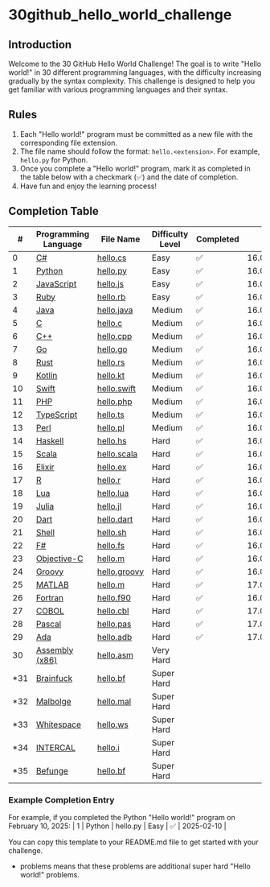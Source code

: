 # 30github_hello_world_challenge

## Introduction
Welcome to the 30 GitHub Hello World Challenge! The goal is to write "Hello world!" in 30 different programming languages, with the difficulty increasing gradually by the syntax complexity. This challenge is designed to help you get familiar with various programming languages and their syntax.

## Rules
1. Each "Hello world!" program must be committed as a new file with the corresponding file extension.
2. The file name should follow the format: `hello.<extension>`. For example, `hello.py` for Python.
3. Once you complete a "Hello world!" program, mark it as completed in the table below with a checkmark (✅) and the date of completion.
4. Have fun and enjoy the learning process!

## Completion Table

| #   | Programming Language                                                                 | File Name             | Difficulty Level | Completed | Date          |
|-----|---------------------------------------------------------------------------------------|------------------------|------------------|-----------|---------------|
| 0   | [C#](https://learn.microsoft.com/en-us/dotnet/csharp/)                               | [hello.cs](hello.cs)   | Easy             |  ✅         |  16.04.202          |
| 1   | [Python](https://python.org/)                                                        | [hello.py](hello.py)   | Easy             | ✅         | 16.04.2025     |
| 2   | [JavaScript](https://developer.mozilla.org/en-US/docs/Web/JavaScript)                | [hello.js](hello.js)   | Easy             |  ✅         | 16.04.2025               |
| 3   | [Ruby](https://www.ruby-lang.org/)                                                   | [hello.rb](hello.rb)   | Easy             |  ✅         |16.04.2025                 |
| 4   | [Java](https://www.java.com/)                                                        | [hello.java](hello.java)| Medium           | ✅          |      16.04.2025         |
| 5   | [C](https://www.cprogramming.com/)                                                   | [hello.c](hello.c)     | Medium           |  ✅          |      16.04.2025          |
| 6   | [C++](https://cplusplus.com/)                                                        | [hello.cpp](hello.cpp) | Medium           |  ✅         |      16.04.2025         |
| 7   | [Go](https://go.dev/)                                                                | [hello.go](hello.go)   | Medium           |  ✅          |    16.04.2025           |
| 8   | [Rust](https://www.rust-lang.org/)                                                   | [hello.rs](hello.rs)   | Medium           |  ✅         |    16.04.2025           |
| 9   | [Kotlin](https://kotlinlang.org/)                                                    | [hello.kt](hello.kt)   | Medium           |  ✅         |     16.04.2025          |
| 10  | [Swift](https://www.swift.org/)                                                      | [hello.swift](hello.swift)| Medium        |    ✅       |     16.04.2025           |
| 11  | [PHP](https://www.php.net/)                                                          | [hello.php](hello.php) | Medium           |    ✅       |     16.04.2025           |
| 12  | [TypeScript](https://www.typescriptlang.org/)                                        | [hello.ts](hello.ts)   | Medium           |  ✅         |    16.04.2025            |
| 13  | [Perl](https://www.perl.org/)                                                        | [hello.pl](hello.pl)   | Medium           |   ✅        |    16.04.2025           |
| 14  | [Haskell](https://www.haskell.org/)                                                  | [hello.hs](hello.hs)   | Hard             |   ✅         |   16.04.2025            |
| 15  | [Scala](https://www.scala-lang.org/)                                                 | [hello.scala](hello.scala)| Hard         |   ✅        |     16.04.2025           |
| 16  | [Elixir](https://elixir-lang.org/)                                                   | [hello.ex](hello.ex)   | Hard             |   ✅        |    16.04.2025          |
| 17  | [R](https://www.r-project.org/)                                                      | [hello.r](hello.r)     | Hard             |   ✅        |     16.04.2025          |
| 18  | [Lua](https://www.lua.org/)                                                          | [hello.lua](hello.lua) | Hard             |    ✅       |    16.04.2025           |
| 19  | [Julia](https://julialang.org/)                                                      | [hello.jl](hello.jl)   | Hard             |    ✅       |     16.04.2025          |
| 20  | [Dart](https://dart.dev/)                                                            | [hello.dart](hello.dart)| Hard            |   ✅        |   16.04.2025            |
| 21  | [Shell](https://thevaluable.dev/guide-terminal-shell-console/)                       | [hello.sh](hello.sh)   | Hard             |   ✅        |     16.04.2025           |
| 22  | [F#](https://fsharp.org/)                                                            | [hello.fs](hello.fs)   | Hard             |   ✅        |    16.04.2025           |
| 23  | [Objective-C](https://developer.apple.com/library/archive/documentation/Cocoa/Conceptual/ProgrammingWithObjectiveC/Introduction/Introduction.html) | [hello.m](hello.m)     | Hard             |     ✅      |     16.04.2025          |
| 24  | [Groovy](https://groovy-lang.org/)                                                   | [hello.groovy](hello.groovy)| Hard       |    ✅        |     16.04.2025          |
| 25  | [MATLAB](https://www.mathworks.com/)                                                 | [hello.m](hello.ml)     | Hard             |   ✅        |     17.04.2025          |
| 26  | [Fortran](https://fortran-lang.org/)                                                 | [hello.f90](hello.f90) | Hard             |      ✅     |      16.04.2025         |
| 27  | [COBOL](https://developer.ibm.com/languages/cobol/)                                  | [hello.cbl](hello.cbl) | Hard             |   ✅        |      17.04.2025         |
| 28  | [Pascal](https://www.freepascal.org/)                                                | [hello.pas](hello.pas) | Hard             |    ✅       |      17.04.2025         |
| 29  | [Ada](https://ada-lang.io/)                                                          | [hello.adb](hello.adb) | Hard             |    ✅       |      17.04.2025         |
| 30  | [Assembly (x86)](https://cs.lmu.edu/~ray/notes/x86assembly/)                         | [hello.asm](hello.asm) | Very Hard        |           |               |
| *31 | [Brainfuck](https://brainfuck.org/)                                                  | [hello.bf](hello.bf)   | Super Hard       |           |               |
| *32 | [Malbolge](https://malbolge.doleczek.pl/)                                            | [hello.mal](hello.mal) | Super Hard       |           |               |
| *33 | [Whitespace](https://esolangs.org/wiki/Whitespace)                                   | [hello.ws](hello.ws)   | Super Hard       |           |               |
| *34 | [INTERCAL](https://esolangs.org/wiki/INTERCAL)                                       | [hello.i](hello.i)     | Super Hard       |           |               |
| *35 | [Befunge](https://befunge.flogisoft.com/)                                            | [hello.bf](hello.bf)   | Super Hard       |           |               |


### Example Completion Entry
For example, if you completed the Python "Hello world!" program on February 10, 2025:
| 1  | Python               | hello.py  | Easy             | ✅         | 2025-02-10 |

You can copy this template to your README.md file to get started with your challenge.

* problems means that these problems are additional super hard "Hello world!" problems.
